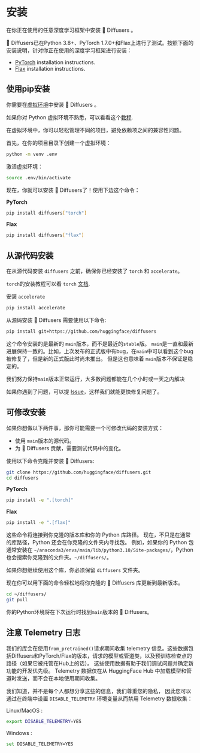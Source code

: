 <!--Copyright 2024 The HuggingFace Team. All rights reserved.

Licensed under the Apache License, Version 2.0 (the "License"); you may not use this file except in compliance with
the License. You may obtain a copy of the License at

http://www.apache.org/licenses/LICENSE-2.0

Unless required by applicable law or agreed to in writing, software distributed under the License is distributed on
an "AS IS" BASIS, WITHOUT WARRANTIES OR CONDITIONS OF ANY KIND, either express or implied. See the License for the
specific language governing permissions and limitations under the License.
-->

# 安装

在你正在使用的任意深度学习框架中安装 🤗 Diffusers 。

🤗 Diffusers已在Python 3.8+、PyTorch 1.7.0+和Flax上进行了测试。按照下面的安装说明，针对你正在使用的深度学习框架进行安装：

- [PyTorch](https://pytorch.org/get-started/locally/) installation instructions.
- [Flax](https://flax.readthedocs.io/en/latest/) installation instructions.

## 使用pip安装

你需要在[虚拟环境](https://docs.python.org/3/library/venv.html)中安装 🤗 Diffusers 。

如果你对 Python 虚拟环境不熟悉，可以看看这个[教程](https://packaging.python.org/guides/installing-using-pip-and-virtual-environments/).

在虚拟环境中，你可以轻松管理不同的项目，避免依赖项之间的兼容性问题。

首先，在你的项目目录下创建一个虚拟环境：

```bash
python -m venv .env
```

激活虚拟环境：

```bash
source .env/bin/activate
```

现在，你就可以安装 🤗 Diffusers了！使用下边这个命令：

**PyTorch**

```bash
pip install diffusers["torch"]
```

**Flax**

```bash
pip install diffusers["flax"]
```

## 从源代码安装

在从源代码安装 `diffusers` 之前，确保你已经安装了 `torch` 和 `accelerate`。

`torch`的安装教程可以看 `torch` [文档](https://pytorch.org/get-started/locally/#start-locally).

安装 `accelerate`

```bash
pip install accelerate
```

从源码安装 🤗 Diffusers 需要使用以下命令:

```bash
pip install git+https://github.com/huggingface/diffusers
```

这个命令安装的是最新的 `main`版本，而不是最近的`stable`版。
`main`是一直和最新进展保持一致的。比如，上次发布的正式版中有bug，在`main`中可以看到这个bug被修复了，但是新的正式版此时尚未推出。
但是这也意味着 `main`版本不保证是稳定的。

我们努力保持`main`版本正常运行，大多数问题都能在几个小时或一天之内解决

如果你遇到了问题，可以提 [Issue](https://github.com/huggingface/transformers/issues)，这样我们就能更快修复问题了。

## 可修改安装

如果你想做以下两件事，那你可能需要一个可修改代码的安装方式：

* 使用 `main`版本的源代码。
* 为 🤗 Diffusers 贡献，需要测试代码中的变化。

使用以下命令克隆并安装 🤗 Diffusers:

```bash
git clone https://github.com/huggingface/diffusers.git
cd diffusers
```

**PyTorch**

```sh
pip install -e ".[torch]"
```

**Flax**

```sh
pip install -e ".[flax]"
```

这些命令将连接到你克隆的版本库和你的 Python 库路径。
现在，不只是在通常的库路径，Python 还会在你克隆的文件夹内寻找包。
例如，如果你的 Python 包通常安装在 `~/anaconda3/envs/main/lib/python3.10/Site-packages/`，Python 也会搜索你克隆到的文件夹。`~/diffusers/`。

<Tip warning={true}>

如果你想继续使用这个库，你必须保留 `diffusers` 文件夹。

</Tip>


现在你可以用下面的命令轻松地将你克隆的 🤗 Diffusers 库更新到最新版本。

```bash
cd ~/diffusers/
git pull
```

你的Python环境将在下次运行时找到`main`版本的 🤗 Diffusers。

## 注意 Telemetry 日志

我们的库会在使用`from_pretrained()`请求期间收集 telemetry 信息。这些数据包括Diffusers和PyTorch/Flax的版本，请求的模型或管道类，以及预训练检查点的路径（如果它被托管在Hub上的话）。
这些使用数据有助于我们调试问题并确定新功能的开发优先级。
Telemetry 数据仅在从 HuggingFace Hub 中加载模型和管道时发送，而不会在本地使用期间收集。

我们知道，并不是每个人都想分享这些的信息，我们尊重您的隐私，
因此您可以通过在终端中设置 `DISABLE_TELEMETRY` 环境变量从而禁用 Telemetry 数据收集：


Linux/MacOS :
```bash
export DISABLE_TELEMETRY=YES
```

Windows :
```bash
set DISABLE_TELEMETRY=YES
```
